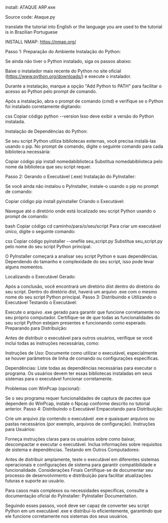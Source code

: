 install: ATAQUE ARP.exe

Source code: Ataque.py 

translate the tutorial into English or the language you are used to
the tutorial is in Brazilian Portuguese

INSTALL NMAP: https://nmap.org/

Passo 1: Preparação do Ambiente
Instalação do Python:

Se ainda não tiver o Python instalado, siga os passos abaixo:

Baixe o instalador mais recente do Python no site oficial (https://www.python.org/downloads/) e execute o instalador.

Durante a instalação, marque a opção "Add Python to PATH" para facilitar o acesso ao Python pelo prompt de comando.

Após a instalação, abra o prompt de comando (cmd) e verifique se o Python foi instalado corretamente digitando:

css
Copiar código
python --version
Isso deve exibir a versão do Python instalada.

Instalação de Dependências do Python:

Se seu script Python utiliza bibliotecas externas, você precisa instalá-las usando o pip. No prompt de comando, digite o seguinte comando para cada biblioteca necessária:

Copiar código
pip install nomedabiblioteca
Substitua nomedabiblioteca pelo nome da biblioteca que seu script requer.

Passo 2: Gerando o Executável (.exe)
Instalação do PyInstaller:

Se você ainda não instalou o PyInstaller, instale-o usando o pip no prompt de comando:

Copiar código
pip install pyinstaller
Criando o Executável:

Navegue até o diretório onde está localizado seu script Python usando o prompt de comando:

bash
Copiar código
cd caminho/para/o/seu/script
Para criar um executável único, digite o seguinte comando:

css
Copiar código
pyinstaller --onefile seu_script.py
Substitua seu_script.py pelo nome do seu script Python principal.

O PyInstaller começará a analisar seu script Python e suas dependências. Dependendo do tamanho e complexidade do seu script, isso pode levar alguns momentos.

Localizando o Executável Gerado:

Após a conclusão, você encontrará um diretório dist dentro do diretório do seu script. Dentro do diretório dist, haverá um arquivo .exe com o mesmo nome do seu script Python principal.
Passo 3: Distribuindo e Utilizando o Executável
Testando o Executável:

Execute o arquivo .exe gerado para garantir que funcione corretamente no seu próprio computador. Certifique-se de que todas as funcionalidades do seu script Python estejam presentes e funcionando como esperado.
Preparando para Distribuição:

Antes de distribuir o executável para outros usuários, verifique se você inclui todas as instruções necessárias, como:

Instruções de Uso: Documente como utilizar o executável, especialmente se houver parâmetros de linha de comando ou configurações específicas.

Dependências: Liste todas as dependências necessárias para executar o programa. Os usuários devem ter essas bibliotecas instaladas em seus sistemas para o executável funcionar corretamente.

Problemas com WinPcap (opcional):

Se o seu programa requer funcionalidades de captura de pacotes que dependem do WinPcap, instale o Npcap conforme descrito no tutorial anterior.
Passo 4: Distribuindo o Executável
Empacotando para Distribuição:

Crie um arquivo zip contendo o executável .exe e quaisquer arquivos ou pastas necessários (por exemplo, arquivos de configuração).
Instruções para Usuários:

Forneça instruções claras para os usuários sobre como baixar, descompactar e executar o executável. Inclua informações sobre requisitos de sistema e dependências.
Testando em Outros Computadores:

Antes de distribuir amplamente, teste o executável em diferentes sistemas operacionais e configurações de sistema para garantir compatibilidade e funcionalidade.
Considerações Finais
Certifique-se de documentar seu processo de desenvolvimento e distribuição para facilitar atualizações futuras e suporte ao usuário.

Para casos mais complexos ou necessidades específicas, consulte a documentação oficial do PyInstaller: PyInstaller Documentation.

Seguindo esses passos, você deve ser capaz de converter seu script Python em um executável .exe e distribuí-lo eficientemente, garantindo que ele funcione corretamente nos sistemas dos seus usuários.
